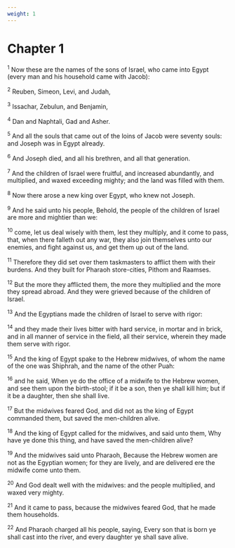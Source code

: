 ```yaml
---
weight: 1
---
```


# Chapter 1

<sup>1</sup> Now these are the names of the sons of Israel, who came into Egypt (every man and his household came with Jacob): 

<sup>2</sup> Reuben, Simeon, Levi, and Judah, 

<sup>3</sup> Issachar, Zebulun, and Benjamin, 

<sup>4</sup> Dan and Naphtali, Gad and Asher. 

<sup>5</sup> And all the souls that came out of the loins of Jacob were seventy souls: and Joseph was in Egypt already. 

<sup>6</sup> And Joseph died, and all his brethren, and all that generation. 

<sup>7</sup> And the children of Israel were fruitful, and increased abundantly, and multiplied, and waxed exceeding mighty; and the land was filled with them. 

<sup>8</sup> Now there arose a new king over Egypt, who knew not Joseph. 

<sup>9</sup> And he said unto his people, Behold, the people of the children of Israel are more and mightier than we: 

<sup>10</sup> come, let us deal wisely with them, lest they multiply, and it come to pass, that, when there falleth out any war, they also join themselves unto our enemies, and fight against us, and get them up out of the land. 

<sup>11</sup> Therefore they did set over them taskmasters to afflict them with their burdens. And they built for Pharaoh store-cities, Pithom and Raamses. 

<sup>12</sup> But the more they afflicted them, the more they multiplied and the more they spread abroad. And they were grieved because of the children of Israel. 

<sup>13</sup> And the Egyptians made the children of Israel to serve with rigor: 

<sup>14</sup> and they made their lives bitter with hard service, in mortar and in brick, and in all manner of service in the field, all their service, wherein they made them serve with rigor. 

<sup>15</sup> And the king of Egypt spake to the Hebrew midwives, of whom the name of the one was Shiphrah, and the name of the other Puah: 

<sup>16</sup> and he said, When ye do the office of a midwife to the Hebrew women, and see them upon the birth-stool; if it be a son, then ye shall kill him; but if it be a daughter, then she shall live. 

<sup>17</sup> But the midwives feared God, and did not as the king of Egypt commanded them, but saved the men-children alive. 

<sup>18</sup> And the king of Egypt called for the midwives, and said unto them, Why have ye done this thing, and have saved the men-children alive? 

<sup>19</sup> And the midwives said unto Pharaoh, Because the Hebrew women are not as the Egyptian women; for they are lively, and are delivered ere the midwife come unto them. 

<sup>20</sup> And God dealt well with the midwives: and the people multiplied, and waxed very mighty. 

<sup>21</sup> And it came to pass, because the midwives feared God, that he made them households. 

<sup>22</sup> And Pharaoh charged all his people, saying, Every son that is born ye shall cast into the river, and every daughter ye shall save alive. 


